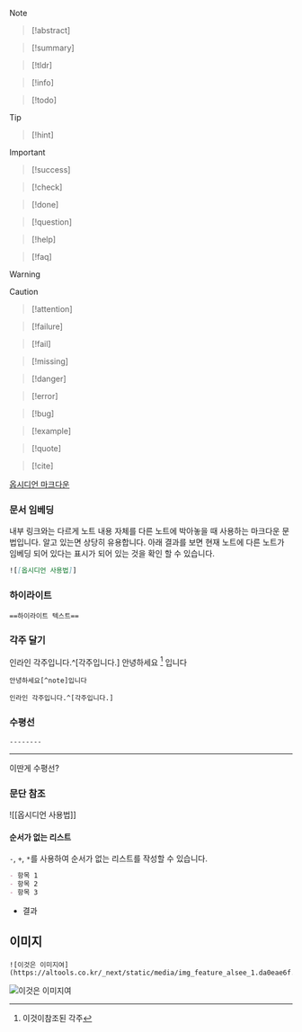 > [!note]

>[!abstract]

>[!summary]

>[!tldr]

>[!info]

>[!todo]

>[!tip]

>[!hint]

>[!important]

>[!success]

>[!check]

>[!done]

>[!question]

>[!help]

>[!faq]

>[!warning]

>[!caution]

>[!attention]

>[!failure]

>[!fail]

>[!missing]

>[!danger]

>[!error]

>[!bug]

>[!example]

>[!quote]

>[!cite]

[옵시디언 마크다운](https://statisticsplaybook.com/obsidian-markdown-cheatsheet/#1--highlight)

### 문서 임베딩 
내부 링크와는 다르게 노트 내용 자체를 다른 노트에 박아놓을 때 사용하는 마크다운 문법입니다. 알고 있는면 상당히 유용합니다. 아래 결과를 보면 현재 노트에 다른 노트가 임베딩 되어 있다는 표시가 되어 있는 것을 확인 할 수 있습니다.

```markdown
![[옵시디언 사용법]]
```

### 하이라이트
```
==하이라이트 텍스트==
```

### 각주 달기
인라인 각주입니다.^[각주입니다.]
안녕하세요 [^1] 입니다
```
안녕하세요[^note]입니다
```
```
인라인 각주입니다.^[각주입니다.]
```

[^1]: 이것이참조된 각주

### 수평선
```
--------
```
-------------------
이딴게 수평선?
### 문단 참조
![[옵시디언 사용법]]

#### 순서가 없는 리스트

`-`, `+`, `*`를 사용하여 순서가 없는 리스트를 작성할 수 있습니다.

```markdown
- 항목 1
- 항목 2
- 항목 3
```

- 결과
## 이미지
```
![이것은 이미지여](https://altools.co.kr/_next/static/media/img_feature_alsee_1.da0eae6f.png)
```
![이것은 이미지여](https://altools.co.kr/_next/static/media/img_feature_alsee_1.da0eae6f.png)